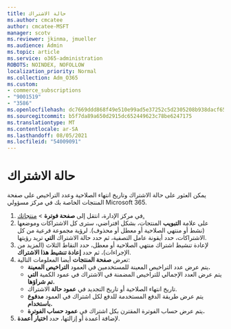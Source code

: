 ```yaml
---
title: حالة الاشتراك
ms.author: cmcatee
author: cmcatee-MSFT
manager: scotv
ms.reviewer: jkinma, jmueller
ms.audience: Admin
ms.topic: article
ms.service: o365-administration
ROBOTS: NOINDEX, NOFOLLOW
localization_priority: Normal
ms.collection: Adm_O365
ms.custom:
- commerce_subscriptions
- "9001519"
- "3586"
ms.openlocfilehash: dc7669ddd868f49e510e99ad5e37252c5d2305208b938dacf65fd92a1d9fb137
ms.sourcegitcommit: b5f7da89a650d2915dc652449623c78be6247175
ms.translationtype: MT
ms.contentlocale: ar-SA
ms.lasthandoff: 08/05/2021
ms.locfileid: "54009091"
---
```

# <a name="subscription-status"></a>حالة الاشتراك

يمكن العثور على حالة الاشتراك وتاريخ انتهاء الصلاحية  وعدد التراخيص على صفحة المنتجات الخاصة بك في مركز مسؤولي Microsoft 365.

1. في مركز الإدارة، انتقل إلى **صفحة فوترة**  >  [منتجاتك.](https://go.microsoft.com/fwlink/p/?linkid=842054)
2. على علامة **التبويب** المنتجات، بشكل افتراضي، سترى كل الاشتراكات وموضعها (نشط أو منتهي الصلاحية أو معطل أو محذوف). لرؤية مجموعة فرعية من كل الاشتراكات، حدد أيقونة عامل التصفية، ثم حدد حالة الاشتراك **التي** تريد رؤيتها.
3. لإعادة تنشيط اشتراك منتهي الصلاحية أو معطل، حدد النقاط الثلاث (المزيد من الإجراءات)، ثم حدد **إعادة تنشيط هذا الاشتراك**.
4. تعرض **صفحة المنتجات** أيضا المعلومات التالية:
    - يتم عرض عدد التراخيص المعينة للمستخدمين في العمود **التراخيص المعينة.**
    - يتم عرض العدد الإجمالي للتراخيص المضمنة في الاشتراك في عمود الكمية **التي تم شراؤها.**
    - تاريخ انتهاء الصلاحية أو تاريخ التجديد في **عمود حالة** الاشتراك.
    - يتم عرض طريقة الدفع المستخدمة للدفع لكل اشتراك في العمود **مدفوع باستخدام.**
    - يتم عرض حساب الفوترة المقترن بكل اشتراك في **عمود حساب الفوترة.**
5. لإضافة أعمدة أو إزالتها، حدد **اختيار أعمدة**.